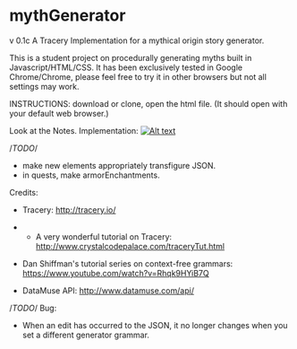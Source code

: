 # mythGenerator
v 0.1c
A Tracery Implementation for a mythical origin story generator.

This is a student project on procedurally generating myths built in Javascript/HTML/CSS.
It has been exclusively tested in Google Chrome/Chrome, please feel free to try it in other browsers but not all settings may work. 

INSTRUCTIONS: download or clone, open the html file. (It should open with your default web browser.)

Look at the Notes. 
Implementation: [![Alt text](https://img.youtube.com/vi/VID/0.jpg)](https://www.youtube.com/watch?v=S9ARHJlT_7k)

/*TODO*/
- make new elements appropriately transfigure JSON.
- in quests, make armorEnchantments.

Credits:
- Tracery: http://tracery.io/
- - A very wonderful tutorial on Tracery: http://www.crystalcodepalace.com/traceryTut.html

- Dan Shiffman's tutorial series on context-free grammars: https://www.youtube.com/watch?v=Rhqk9HYiB7Q

- DataMuse API: http://www.datamuse.com/api/

/*TODO*/
Bug: 
- When an edit has occurred to the JSON, it no longer changes when you set a different generator grammar.
